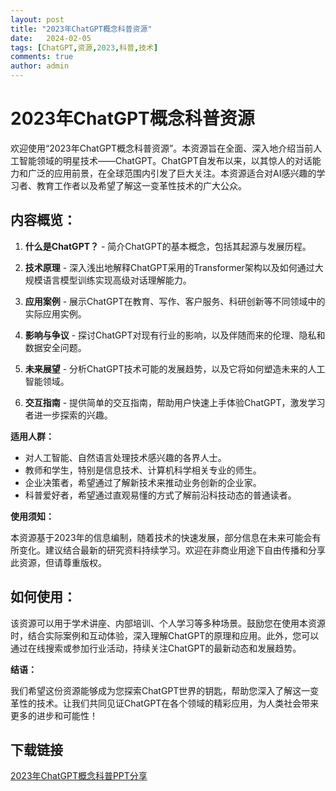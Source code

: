 ```yaml
---
layout: post
title: "2023年ChatGPT概念科普资源"
date:   2024-02-05
tags: [ChatGPT,资源,2023,科普,技术]
comments: true
author: admin
---
```

# 2023年ChatGPT概念科普资源

欢迎使用“2023年ChatGPT概念科普资源”。本资源旨在全面、深入地介绍当前人工智能领域的明星技术——ChatGPT。ChatGPT自发布以来，以其惊人的对话能力和广泛的应用前景，在全球范围内引发了巨大关注。本资源适合对AI感兴趣的学习者、教育工作者以及希望了解这一变革性技术的广大公众。

## 内容概览：

1. **什么是ChatGPT？** - 简介ChatGPT的基本概念，包括其起源与发展历程。

2. **技术原理** - 深入浅出地解释ChatGPT采用的Transformer架构以及如何通过大规模语言模型训练实现高级对话理解能力。

3. **应用案例** - 展示ChatGPT在教育、写作、客户服务、科研创新等不同领域中的实际应用实例。

4. **影响与争议** - 探讨ChatGPT对现有行业的影响，以及伴随而来的伦理、隐私和数据安全问题。

5. **未来展望** - 分析ChatGPT技术可能的发展趋势，以及它将如何塑造未来的人工智能领域。

6. **交互指南** - 提供简单的交互指南，帮助用户快速上手体验ChatGPT，激发学习者进一步探索的兴趣。

**适用人群：**

- 对人工智能、自然语言处理技术感兴趣的各界人士。
- 教师和学生，特别是信息技术、计算机科学相关专业的师生。
- 企业决策者，希望通过了解新技术来推动业务创新的企业家。
- 科普爱好者，希望通过直观易懂的方式了解前沿科技动态的普通读者。

**使用须知：**

本资源基于2023年的信息编制，随着技术的快速发展，部分信息在未来可能会有所变化。建议结合最新的研究资料持续学习。欢迎在非商业用途下自由传播和分享此资源，但请尊重版权。

## 如何使用：

该资源可以用于学术讲座、内部培训、个人学习等多种场景。鼓励您在使用本资源时，结合实际案例和互动体验，深入理解ChatGPT的原理和应用。此外，您可以通过在线搜索或参加行业活动，持续关注ChatGPT的最新动态和发展趋势。

**结语：**

我们希望这份资源能够成为您探索ChatGPT世界的钥匙，帮助您深入了解这一变革性的技术。让我们共同见证ChatGPT在各个领域的精彩应用，为人类社会带来更多的进步和可能性！

## 下载链接

[2023年ChatGPT概念科普PPT分享](https://pan.quark.cn/s/d67ff328f90e)